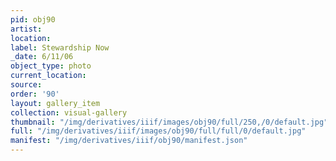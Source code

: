 ```yaml
---
pid: obj90
artist: 
location: 
label: Stewardship Now
_date: 6/11/06
object_type: photo
current_location: 
source: 
order: '90'
layout: gallery_item
collection: visual-gallery
thumbnail: "/img/derivatives/iiif/images/obj90/full/250,/0/default.jpg"
full: "/img/derivatives/iiif/images/obj90/full/full/0/default.jpg"
manifest: "/img/derivatives/iiif/obj90/manifest.json"
---
```

